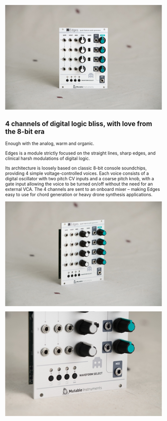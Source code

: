 ![](images/gallery/edges1.jpg)

## 4 channels of digital logic bliss, with love from the 8-bit era

Enough with the analog, warm and organic.

Edges is a module strictly focused on the straight lines, sharp edges, and clinical harsh modulations of digital logic.

Its architecture is loosely based on classic 8-bit console soundchips, providing 4 simple voltage-controlled voices. Each voice consists of a digital oscillator with two pitch CV inputs and a coarse pitch knob, with a gate input allowing the voice to be turned on/off without the need for an external VCA. The 4 channels are sent to an onboard mixer – making Edges easy to use for chord generation or heavy drone synthesis applications.

![](images/gallery/edges2.jpg)

![](images/gallery/edges3.jpg)
